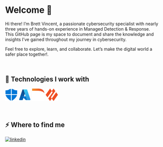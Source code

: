 <h1>Welcome 👋</h1>
<p>Hi there! I’m Brett Vincent, a passionate cybersecurity specialist with nearly three years of hands-on experience in Managed Detection & Response. This GitHub page is my space to document and share the knowledge and insights I’ve gained throughout my journey in cybersecurity.

Feel free to explore, learn, and collaborate. Let’s make the digital world a safer place together!.</p><br>
<h2>🚀 Technologies I work with</h2>
<p><a target="_blank" href="https://github.com/BrettmVincent/BrettmVincent/blob/c57184b86d4ad0475591759e7d8c83011dc20ce5/Defender.png" style="display: inline-block;"><img src="https://github.com/BrettmVincent/BrettmVincent/blob/c57184b86d4ad0475591759e7d8c83011dc20ce5/Defender.png" alt="linux" width="40" height="40" /></a>
<a target="_blank" href="https://github.com/BrettmVincent/BrettmVincent/blob/c57184b86d4ad0475591759e7d8c83011dc20ce5/Azure.png" style="display: inline-block;"><img src="https://github.com/BrettmVincent/BrettmVincent/blob/c57184b86d4ad0475591759e7d8c83011dc20ce5/Azure.png" alt="git" width="40" height="40" /></a>
<a target="_blank" href="https://github.com/BrettmVincent/BrettmVincent/blob/c57184b86d4ad0475591759e7d8c83011dc20ce5/DarkTrace.png" style="display: inline-block;"><img src="https://github.com/BrettmVincent/BrettmVincent/blob/c57184b86d4ad0475591759e7d8c83011dc20ce5/DarkTrace.png" alt="arduino" width="40" height="40" /></a>
<a target="_blank" href="https://github.com/BrettmVincent/BrettmVincent/blob/c57184b86d4ad0475591759e7d8c83011dc20ce5/PaloAlto.png" style="display: inline-block;"><img src="https://github.com/BrettmVincent/BrettmVincent/blob/c57184b86d4ad0475591759e7d8c83011dc20ce5/PaloAlto.png" alt="zapier" width="40" height="40" /></a></p>
<br>
<h2>⚡️ Where to find me</h2>
<p><a target="_blank" href="https://www.linkedin.com/in/brettm-vincent" style="display: inline-block;"><img src="https://img.shields.io/badge/linkedin-logo?style=for-the-badge&logo=linkedin&logoColor=white&color=%230a77b6" alt="linkedin" /></a></p>

